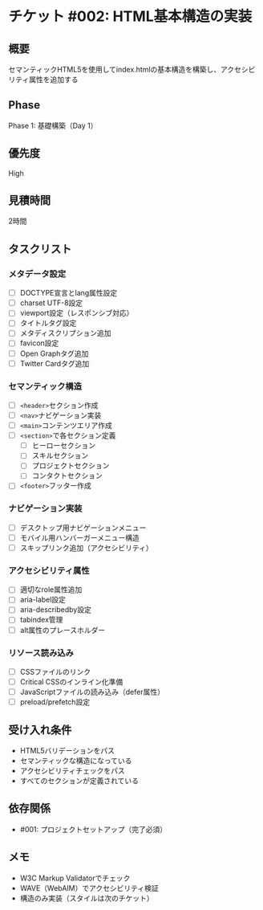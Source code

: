 # チケット #002: HTML基本構造の実装

## 概要
セマンティックHTML5を使用してindex.htmlの基本構造を構築し、アクセシビリティ属性を追加する

## Phase
Phase 1: 基礎構築（Day 1）

## 優先度
High

## 見積時間
2時間

## タスクリスト

### メタデータ設定
- [ ] DOCTYPE宣言とlang属性設定
- [ ] charset UTF-8設定
- [ ] viewport設定（レスポンシブ対応）
- [ ] タイトルタグ設定
- [ ] メタディスクリプション追加
- [ ] favicon設定
- [ ] Open Graphタグ追加
- [ ] Twitter Cardタグ追加

### セマンティック構造
- [ ] `<header>`セクション作成
- [ ] `<nav>`ナビゲーション実装
- [ ] `<main>`コンテンツエリア作成
- [ ] `<section>`で各セクション定義
  - [ ] ヒーローセクション
  - [ ] スキルセクション
  - [ ] プロジェクトセクション
  - [ ] コンタクトセクション
- [ ] `<footer>`フッター作成

### ナビゲーション実装
- [ ] デスクトップ用ナビゲーションメニュー
- [ ] モバイル用ハンバーガーメニュー構造
- [ ] スキップリンク追加（アクセシビリティ）

### アクセシビリティ属性
- [ ] 適切なrole属性追加
- [ ] aria-label設定
- [ ] aria-describedby設定
- [ ] tabindex管理
- [ ] alt属性のプレースホルダー

### リソース読み込み
- [ ] CSSファイルのリンク
- [ ] Critical CSSのインライン化準備
- [ ] JavaScriptファイルの読み込み（defer属性）
- [ ] preload/prefetch設定

## 受け入れ条件
- HTML5バリデーションをパス
- セマンティックな構造になっている
- アクセシビリティチェックをパス
- すべてのセクションが定義されている

## 依存関係
- #001: プロジェクトセットアップ（完了必須）

## メモ
- W3C Markup Validatorでチェック
- WAVE（WebAIM）でアクセシビリティ検証
- 構造のみ実装（スタイルは次のチケット）